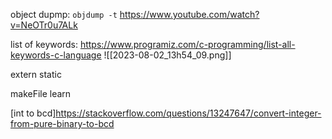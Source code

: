 
object dupmp: `objdump -t` <name> https://www.youtube.com/watch?v=NeOTr0u7ALk

list of keywords: https://www.programiz.com/c-programming/list-all-keywords-c-language
![[2023-08-02_13h54_09.png]]

extern
static


makeFile learn


[int to bcd]https://stackoverflow.com/questions/13247647/convert-integer-from-pure-binary-to-bcd
